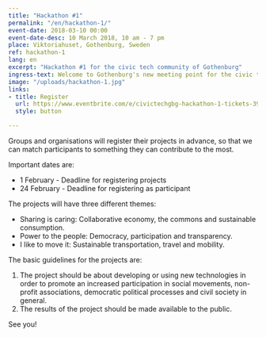 ```yaml
---
title: "Hackathon #1"
permalink: "/en/hackathon-1/"
event-date: 2018-03-10 00:00
event-date-desc: 10 March 2018, 10 am - 7 pm
place: Viktoriahuset, Gothenburg, Sweden
ref: hackathon-1
lang: en
excerpt: "Hackathon #1 for the civic tech community of Gothenburg"
ingress-text: Welcome to Gothenburg's new meeting point for the civic tech community! The first hackathon will be a full day of exciting projects, good food and fika in a friendly atmosphere.
image: "/uploads/hackathon-1.jpg"
links:
- title: Register
  url: https://www.eventbrite.com/e/civictechgbg-hackathon-1-tickets-39479679785
  style: button

---
```


Groups and organisations will register their projects in advance, so that we can match participants to something they can contribute to the most.

Important dates are:
* 1 February - Deadline for registering projects
* 24 February - Deadline for registering as participant

The projects will have three different themes:
* Sharing is caring: Collaborative economy, the commons and sustainable consumption.
* Power to the people: Democracy, participation and transparency.
* I like to move it: Sustainable transportation, travel and mobility.

The basic guidelines for the projects are:
1. The project should be about developing or using new technologies in order to promote an increased participation in social movements, non-profit associations, democratic political processes and civil society in general.
2. The results of the project should be made available to the public.

See you!
